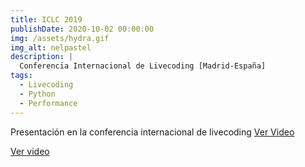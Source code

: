```yaml
---
title: ICLC 2019
publishDate: 2020-10-02 00:00:00
img: /assets/hydra.gif
img_alt: nelpastel
description: |
  Conferencia Internacional de Livecoding [Madrid-España]
tags:
  - Livecoding
  - Python
  - Performance
---
```



Presentación en la conferencia internacional de livecoding [Ver Video](https://www.youtube.com/watch?v=G8pfvuqtdXM)

<a href="https://www.youtube.com/watch?v=G8pfvuqtdXM">Ver video  </a>